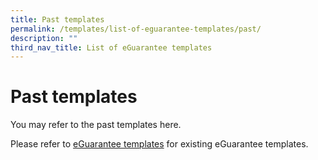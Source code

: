 ```yaml
---
title: Past templates
permalink: /templates/list-of-eguarantee-templates/past/
description: ""
third_nav_title: List of eGuarantee templates
---
```

# Past templates
You may refer to the past templates here.

Please refer to [eGuarantee templates](/templates/list-of-eguarantee-templates/existing/) for existing eGuarantee templates.
